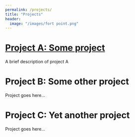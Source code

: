```yaml
---
permalink: /projects/
title: "Projects"
header:
  image: "/images/fort point.png"
---
```

# [Project A: Some project](/project_a/)

A brief description of project A

# Project B: Some other project
Project goes here...

# Project C: Yet another project
Project goes here...
